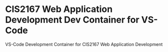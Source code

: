 # CIS2167 Web Application Development Dev Container for VS-Code

VS-Code Development Container for CIS2167 Web Application Development
